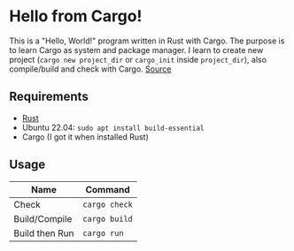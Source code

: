 # Hello from Cargo!

This is a "Hello, World!" program written in Rust with Cargo. The purpose is to learn Cargo as system and package manager. I learn to create new project (`cargo new project_dir` or `cargo_init` inside `project_dir`), also compile/build and check with Cargo. [Source](https://doc.rust-lang.org/book/ch01-03-hello-cargo.html)

## Requirements

- [Rust](https://www.rust-lang.org/tools/install)
- Ubuntu 22.04: `sudo apt install build-essential`
- Cargo (I got it when installed Rust)

## Usage

| Name           | Command          |
|----------------|------------------|
| Check          | `cargo check`    |
| Build/Compile  | `cargo build`    |
| Build then Run | `cargo run`      |

